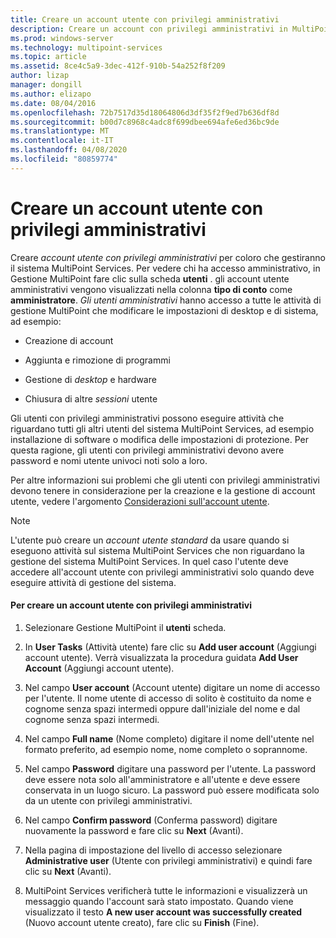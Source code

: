 ```yaml
---
title: Creare un account utente con privilegi amministrativi
description: Creare un account con privilegi amministrativi in MultiPoint Services
ms.prod: windows-server
ms.technology: multipoint-services
ms.topic: article
ms.assetid: 8ce4c5a9-3dec-412f-910b-54a252f8f209
author: lizap
manager: dongill
ms.author: elizapo
ms.date: 08/04/2016
ms.openlocfilehash: 72b7517d35d18064806d3df35f2f9ed7b636df8d
ms.sourcegitcommit: b00d7c8968c4adc8f699dbee694afe6ed36bc9de
ms.translationtype: MT
ms.contentlocale: it-IT
ms.lasthandoff: 04/08/2020
ms.locfileid: "80859774"
---
```

# <a name="create-an-administrative-user-account"></a>Creare un account utente con privilegi amministrativi
Creare *account utente con privilegi amministrativi* per coloro che gestiranno il sistema MultiPoint Services. Per vedere chi ha accesso amministrativo, in Gestione MultiPoint fare clic sulla scheda **utenti** . gli account utente amministrativi vengono visualizzati nella colonna **tipo di conto** come **amministratore**. *Gli utenti amministrativi* hanno accesso a tutte le attività di gestione MultiPoint che modificare le impostazioni di desktop e di sistema, ad esempio:  
  
-   Creazione di account  
  
-   Aggiunta e rimozione di programmi  
  
-   Gestione di *desktop* e hardware  
  
-   Chiusura di altre *sessioni* utente  
  
Gli utenti con privilegi amministrativi possono eseguire attività che riguardano tutti gli altri utenti del sistema MultiPoint Services, ad esempio installazione di software o modifica delle impostazioni di protezione. Per questa ragione, gli utenti con privilegi amministrativi devono avere password e nomi utente univoci noti solo a loro.  
  
Per altre informazioni sui problemi che gli utenti con privilegi amministrativi devono tenere in considerazione per la creazione e la gestione di account utente, vedere l'argomento [Considerazioni sull'account utente](User-Account-Considerations.md).  
  
> [!NOTE]  
> L'utente può creare un *account utente standard* da usare quando si eseguono attività sul sistema MultiPoint Services che non riguardano la gestione del sistema MultiPoint Services. In quel caso l'utente deve accedere all'account utente con privilegi amministrativi solo quando deve eseguire attività di gestione del sistema.  
  
#### <a name="to-create-an-administrative-user-account"></a>Per creare un account utente con privilegi amministrativi  
  
1.  Selezionare Gestione MultiPoint il **utenti** scheda.  
  
2.  In **User Tasks** (Attività utente) fare clic su **Add user account** (Aggiungi account utente). Verrà visualizzata la procedura guidata **Add User Account** (Aggiungi account utente).  
  
3.  Nel campo **User account** (Account utente) digitare un nome di accesso per l'utente. Il nome utente di accesso di solito è costituito da nome e cognome senza spazi intermedi oppure dall'iniziale del nome e dal cognome senza spazi intermedi.  
  
4.  Nel campo **Full name** (Nome completo) digitare il nome dell'utente nel formato preferito, ad esempio nome, nome completo o soprannome.  
  
5.  Nel campo **Password** digitare una password per l'utente. La password deve essere nota solo all'amministratore e all'utente e deve essere conservata in un luogo sicuro. La password può essere modificata solo da un utente con privilegi amministrativi.  
  
6.  Nel campo **Confirm password** (Conferma password) digitare nuovamente la password e fare clic su **Next** (Avanti).  
  
7.  Nella pagina di impostazione del livello di accesso selezionare **Administrative user** (Utente con privilegi amministrativi) e quindi fare clic su **Next** (Avanti).  
  
8.  MultiPoint Services verificherà tutte le informazioni e visualizzerà un messaggio quando l'account sarà stato impostato. Quando viene visualizzato il testo **A new user account was successfully created** (Nuovo account utente creato), fare clic su **Finish** (Fine).  
